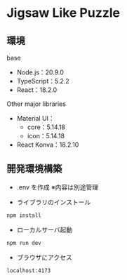 # Jigsaw Like Puzzle

## 環境
base
- Node.js：20.9.0
- TypeScript：5.2.2
- React：18.2.0

Other major libraries
- Material UI：
  - core：5.14.18
  - icon：5.14.18
- React Konva：18.2.10

## 開発環境構築
- .env を作成
  ※内容は別途管理

- ライブラリのインストール
```bash
npm install
```

- ローカルサーバ起動
```bash
npm run dev
```

- ブラウザにアクセス
```
localhost:4173
```
